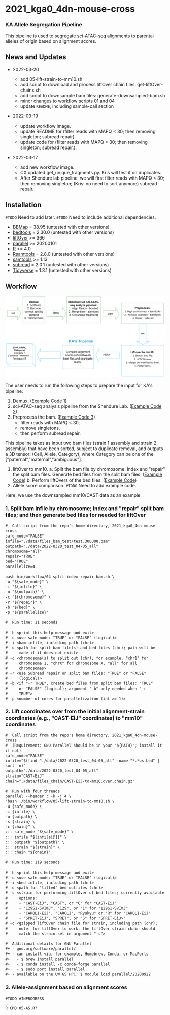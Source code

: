 # 2021_kga0_4dn-mouse-cross

### KA Allele Segregation Pipeline

This pipeline is used to segregate sci-ATAC-seq alignments to parental alleles of origin based on alignment scores.

## News and Updates
* 2022-03-20
  + add 05-lift-strain-to-mm10.sh
  + add script to download and process liftOver chain files: get-liftOver-chains.sh
  + add script to downsample bam files: generate-downsampled-bam.sh
  + minor changes to workflow scripts 01 and 04
  + update `README`, including sample-call section

* 2022-03-19
  + update workflow image.
  + update README for (filter reads with MAPQ < 30; then removing singleton; subread repair).
  + update code for (filter reads with MAPQ < 30; then removing singleton; subread repair.).

* 2022-03-17
  + add new workflow image.
  + CX updated get_unique_fragments.py. Kris will test it on duplicates.
  + After Shendure lab pipeline, we will first filter reads with MAPQ < 30; then removing singleton; (Kris: no need to sort anymore) subread repair. 

## Installation

`#TODO` Need to add later.
`#TODO` Need to include additional dependencies.

  + [BBMap](https://sourceforge.net/projects/bbmap/) = 38.95 (untested with other versions)
  + [bedtools](https://bedtools.readthedocs.io/en/latest/) = 2.30.0 (untested with other versions)
  + [liftOver](http://hgdownload.soe.ucsc.edu/downloads.html#source_downloads) >= 366 
  + [parallel](https://www.gnu.org/software/parallel/) >= 20200101
  + [R](https://www.r-project.org/) >= 4.0 
  + [Rsamtools](https://bioconductor.org/packages/release/bioc/html/Rsamtools.html) = 2.8.0 (untested with other versions)
  + [samtools](http://www.htslib.org/) >= 1.13 
  + [subread](http://subread.sourceforge.net/) = 2.0.1 (untested with other versions)
  + [Tidyverse](https://www.tidyverse.org/) = 1.3.1 (untested with other versions)

## Workflow

![plot](AlleleSegregation-03-19-2022.png)

The user needs to run the following steps to prepare the input for KA's pipeline:
1. Demux. ([Example Code 1](https://github.com/Noble-Lab/2021_kga0_4dn-mouse-cross/blob/main/bin/workflow/01-demux.sh))
2. sci-ATAC-seq analysis pipeline from the Shendure Lab. ([Example Code 2](https://github.com/Noble-Lab/2021_kga0_4dn-mouse-cross/blob/main/bin/workflow/02-sci-ATAC-seq-analysis.sh))
3. Preprocess the bam. ([Example Code 3](https://github.com/Noble-Lab/2021_kga0_4dn-mouse-cross/blob/main/bin/workflow/03-preprocess.sh))
   + filter reads with MAPQ < 30,
   + remove singletons,
   + then perform subread repair.

This pipeline takes as input two bam files (strain 1 assembly and strain 2 assembly) that have been sorted, subject to duplicate removal, and outputs a 3D tensor: (Cell, Allele, Category), where Category can be one of the ["paternal","maternal","ambiguous"].

1. liftOver to mm10.
  a. Split the bam file by chromosome. Index and "repair" the split bam files. Generate bed files from the split bam files. ([Example Code](https://github.com/Noble-Lab/2021_kga0_4dn-mouse-cross/blob/main/bin/workflow/04-split-index-repair-bam.sh))
  b. Perform liftOvers of the bed files. ([Example Code](https://github.com/Noble-Lab/2021_kga0_4dn-mouse-cross/blob/main/bin/workflow/05-lift-strain-to-mm10.sh))
2. Allele score comparison.
`#TODO` Need to add example code.

Here, we use the downsampled mm10/CAST data as an example:

### 1. Split bam infile by chromosome; index and "repair" split bam files; and then generate bed files for needed for liftOver

```{bash split-index-repair-bam}
#  Call script from the repo's home directory, 2021_kga0_4dn-mouse-cross
safe_mode="FALSE"
infile="./data/files_bam_test/test.300000.bam"
outpath="./data/2022-0320_test_04-05_all"
chromosome="all"
repair="TRUE"
bed="TRUE"
parallelize=4

bash bin/workflow/04-split-index-repair-bam.sh \
-u "${safe_mode}" \
-i "${infile}" \
-o "${outpath}" \
-c "${chromosome}" \
-r "${repair}" \
-b "${bed}" \
-p "${parallelize}"

#  Run time: 11 seconds

# -h <print this help message and exit>
# -u <use safe mode: "TRUE" or "FALSE" (logical)>
# -i <bam infile, including path (chr)>
# -o <path for split bam file(s) and bed files (chr); path will be
#     made if it does not exist>
# -c <chromosome(s) to split out (chr); for example, "chr1" for
#     chromosome 1, "chrX" for chromosome X, "all" for all
#     chromosomes>
# -r <use Subread repair on split bam files: "TRUE" or "FALSE"
#     (logical)>
# -b <if "-r TRUE", create bed files from split bam files: "TRUE"
#     or "FALSE" (logical); argument "-b" only needed when "-r
#     TRUE">
# -p <number of cores for parallelization (int >= 1)>
```

### 2. Lift coordinates over from the initial alignment-strain coordinates (e.g., "CAST-EiJ" coordinates) to "mm10" coordinates

```{bash lift-strain-to-mm10}
#  Call script from the repo's home directory, 2021_kga0_4dn-mouse-cross
#  (Requirement: GNU Parallel should be in your "${PATH}"; install it if not)
safe_mode="FALSE"
infile="$(find "./data/2022-0320_test_04-05_all" -name "*.*os.bed" | sort -n)"
outpath="./data/2022-0320_test_04-05_all"
strain="CAST-EiJ"
chain="./data/files_chain/CAST-EiJ-to-mm10.over.chain.gz"

#  Run with four threads
parallel --header : -k -j 4 \
"bash ./bin/workflow/05-lift-strain-to-mm10.sh \
-u {safe_mode} \
-i {infile} \
-o {outpath} \
-s {strain} \
-c {chain}" \
::: safe_mode "${safe_mode}" \
::: infile "${infile[@]}" \
::: outpath "${outpath}" \
::: strain "${strain}" \
::: chain "${chain}"

#  Run time: 119 seconds

# -h <print this help message and exit>
# -u <use safe mode: "TRUE" or "FALSE" (logical)>
# -i <bed infile, including path (chr)>
# -o <path for "lifted" bed outfiles (chr)>
# -s <strain for performing liftOver of bed files; currently available
#     options:
#     - "CAST-EiJ", "CAST", or "C" for "CAST-EiJ"
#     - "129S1-SvImJ", "129", or "1" for "129S1-SvImJ"
#     - "CAROLI-EiJ", "CAROLI", "Ryukyu" or "R" for "CAROLI-EiJ"
#     - "SPRET-EiJ", "SPRET", or "S" for "SPRET-EiJ>"
# -c <gzipped liftOver chain file for strain, including path (chr);
#     note: for liftOver to work, the liftOver strain chain should
#     match the strain set in argument "-s">

#  Additional details for GNU Parallel
#+ - gnu.org/software/parallel/
#+ - can install via, for example, Homebrew, Conda, or MacPorts
#+   - $ brew install parallel
#+   - $ conda install -c conda-forge parallel
#+   - $ sudo port install parallel
#+ - available on the UW GS HPC: $ module load parallel/20200922
```

### 3. Allele-assignment based on alignment scores
`#TODO #INPROGRESS`

```{R liftover}
R CMD 05-AS.R?
```
